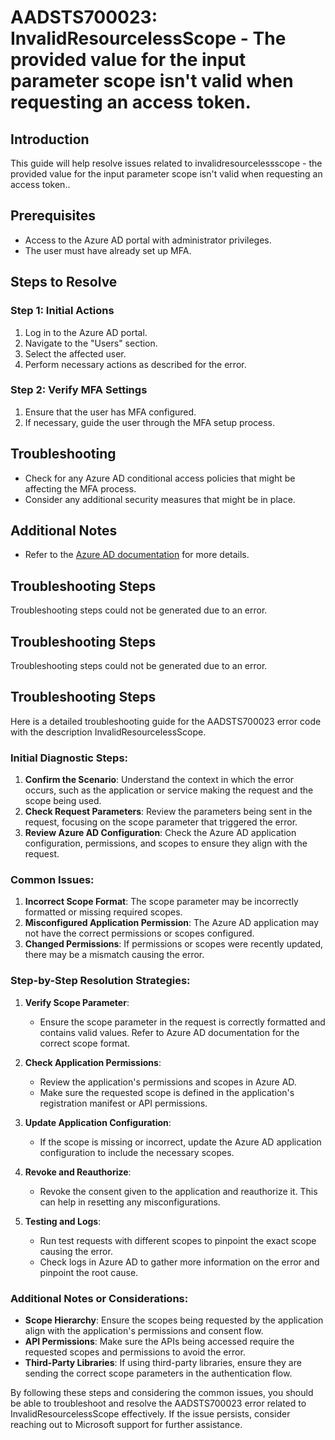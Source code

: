 # AADSTS700023: InvalidResourcelessScope - The provided value for the input parameter scope isn't valid when requesting an access token.

## Introduction
This guide will help resolve issues related to invalidresourcelessscope - the provided value for the input parameter scope isn't valid when requesting an access token..

## Prerequisites
- Access to the Azure AD portal with administrator privileges.
- The user must have already set up MFA.

## Steps to Resolve

### Step 1: Initial Actions
1. Log in to the Azure AD portal.
2. Navigate to the "Users" section.
3. Select the affected user.
4. Perform necessary actions as described for the error.

### Step 2: Verify MFA Settings
1. Ensure that the user has MFA configured.
2. If necessary, guide the user through the MFA setup process.

## Troubleshooting
- Check for any Azure AD conditional access policies that might be affecting the MFA process.
- Consider any additional security measures that might be in place.

## Additional Notes
- Refer to the [Azure AD documentation](https://learn.microsoft.com/en-us/azure/active-directory/) for more details.


## Troubleshooting Steps
Troubleshooting steps could not be generated due to an error.

## Troubleshooting Steps
Troubleshooting steps could not be generated due to an error.

## Troubleshooting Steps
Here is a detailed troubleshooting guide for the AADSTS700023 error code with the description InvalidResourcelessScope.

### Initial Diagnostic Steps:
1. **Confirm the Scenario**: Understand the context in which the error occurs, such as the application or service making the request and the scope being used.
2. **Check Request Parameters**: Review the parameters being sent in the request, focusing on the scope parameter that triggered the error.
3. **Review Azure AD Configuration**: Check the Azure AD application configuration, permissions, and scopes to ensure they align with the request.

### Common Issues:
1. **Incorrect Scope Format**: The scope parameter may be incorrectly formatted or missing required scopes.
2. **Misconfigured Application Permission**: The Azure AD application may not have the correct permissions or scopes configured.
3. **Changed Permissions**: If permissions or scopes were recently updated, there may be a mismatch causing the error.

### Step-by-Step Resolution Strategies:

1. **Verify Scope Parameter**:
   - Ensure the scope parameter in the request is correctly formatted and contains valid values. Refer to Azure AD documentation for the correct scope format.
   
2. **Check Application Permissions**:
   - Review the application's permissions and scopes in Azure AD.
   - Make sure the requested scope is defined in the application's registration manifest or API permissions.
   
3. **Update Application Configuration**:
   - If the scope is missing or incorrect, update the Azure AD application configuration to include the necessary scopes.
   
4. **Revoke and Reauthorize**:
   - Revoke the consent given to the application and reauthorize it. This can help in resetting any misconfigurations.
   
5. **Testing and Logs**:
   - Run test requests with different scopes to pinpoint the exact scope causing the error.
   - Check logs in Azure AD to gather more information on the error and pinpoint the root cause.

### Additional Notes or Considerations:
- **Scope Hierarchy**: Ensure the scopes being requested by the application align with the application's permissions and consent flow.
- **API Permissions**: Make sure the APIs being accessed require the requested scopes and permissions to avoid the error.
- **Third-Party Libraries**: If using third-party libraries, ensure they are sending the correct scope parameters in the authentication flow.

By following these steps and considering the common issues, you should be able to troubleshoot and resolve the AADSTS700023 error related to InvalidResourcelessScope effectively. If the issue persists, consider reaching out to Microsoft support for further assistance.